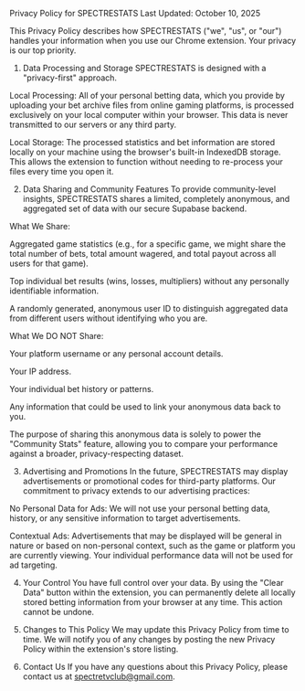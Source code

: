 Privacy Policy for SPECTRESTATS
Last Updated: October 10, 2025

This Privacy Policy describes how SPECTRESTATS ("we", "us", or "our") handles your information when you use our Chrome extension. Your privacy is our top priority.

1. Data Processing and Storage
SPECTRESTATS is designed with a "privacy-first" approach.

Local Processing: All of your personal betting data, which you provide by uploading your bet archive files from online gaming platforms, is processed exclusively on your local computer within your browser. This data is never transmitted to our servers or any third party.

Local Storage: The processed statistics and bet information are stored locally on your machine using the browser's built-in IndexedDB storage. This allows the extension to function without needing to re-process your files every time you open it.

2. Data Sharing and Community Features
To provide community-level insights, SPECTRESTATS shares a limited, completely anonymous, and aggregated set of data with our secure Supabase backend.

What We Share:

Aggregated game statistics (e.g., for a specific game, we might share the total number of bets, total amount wagered, and total payout across all users for that game).

Top individual bet results (wins, losses, multipliers) without any personally identifiable information.

A randomly generated, anonymous user ID to distinguish aggregated data from different users without identifying who you are.

What We DO NOT Share:

Your platform username or any personal account details.

Your IP address.

Your individual bet history or patterns.

Any information that could be used to link your anonymous data back to you.

The purpose of sharing this anonymous data is solely to power the "Community Stats" feature, allowing you to compare your performance against a broader, privacy-respecting dataset.

3. Advertising and Promotions
In the future, SPECTRESTATS may display advertisements or promotional codes for third-party platforms. Our commitment to privacy extends to our advertising practices:

No Personal Data for Ads: We will not use your personal betting data, history, or any sensitive information to target advertisements.

Contextual Ads: Advertisements that may be displayed will be general in nature or based on non-personal context, such as the game or platform you are currently viewing. Your individual performance data will not be used for ad targeting.

4. Your Control
You have full control over your data. By using the "Clear Data" button within the extension, you can permanently delete all locally stored betting information from your browser at any time. This action cannot be undone.

5. Changes to This Policy
We may update this Privacy Policy from time to time. We will notify you of any changes by posting the new Privacy Policy within the extension's store listing.

6. Contact Us
If you have any questions about this Privacy Policy, please contact us at spectretvclub@gmail.com.